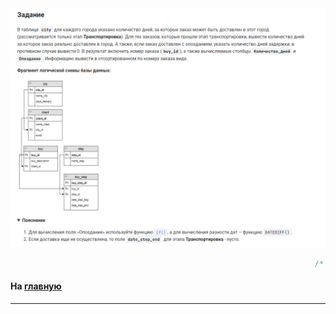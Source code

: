 

<img src="../art/2.4.9.task.png" alt="solution" >

```sql 
                                                                    /* вывести таблицу */
```


#### На [главную](https://github.com/BEPb/stepik_sql#readme)

---


